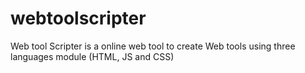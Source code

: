 # webtoolscripter
Web tool Scripter is a online web tool to create Web tools using three languages module (HTML, JS and CSS)
